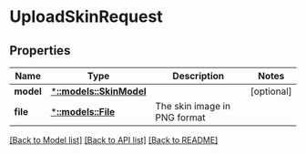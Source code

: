 # UploadSkinRequest

## Properties
Name | Type | Description | Notes
------------ | ------------- | ------------- | -------------
**model** | [***::models::SkinModel**](SkinModel.md) |  | [optional] 
**file** | [***::models::File**](::models::File.md) | The skin image in PNG format | 

[[Back to Model list]](../README.md#documentation-for-models) [[Back to API list]](../README.md#documentation-for-api-endpoints) [[Back to README]](../README.md)



